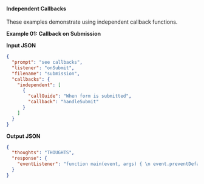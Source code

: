 #### Independent Callbacks

These examples demonstrate using independent callback functions.

**Example 01: Callback on Submission**

**Input JSON**

```json
{
  "prompt": "see callbacks",
  "listener": "onSubmit",
  "filename": "submission",
  "callbacks": {
    "independent": [
      {
        "callGuide": "When form is submitted",
        "callback": "handleSubmit"
      }
    ]
  }
}
```

**Output JSON**

```json
{
  "thoughts": "THOUGHTS",
  "response": {
    "eventListener": "function main(event, args) { \n event.preventDefaults();\n args.handleSubmit(); }"
  }
}
```
